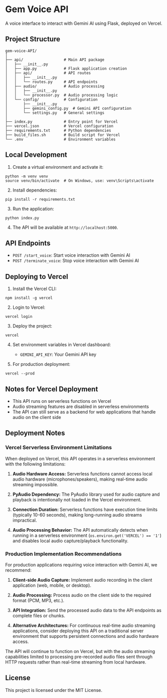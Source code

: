 # Gem Voice API

A voice interface to interact with Gemini AI using Flask, deployed on Vercel.

## Project Structure

```
gem-voice-API/
│
├── api/                  # Main API package
│   ├── __init__.py
│   ├── app.py            # Flask application creation
│   ├── api/              # API routes
│   │   ├── __init__.py
│   │   └── routes.py     # API endpoints
│   ├── audio/            # Audio processing
│   │   ├── __init__.py
│   │   └── processor.py  # Audio processing logic
│   └── config/           # Configuration
│       ├── __init__.py
│       ├── gemini_config.py  # Gemini API configuration
│       └── settings.py   # General settings
│
├── index.py              # Entry point for Vercel
├── vercel.json           # Vercel configuration
├── requirements.txt      # Python dependencies
├── build_files.sh        # Build script for Vercel
└── .env                  # Environment variables
```

## Local Development

1. Create a virtual environment and activate it:

```
python -m venv venv
source venv/bin/activate  # On Windows, use: venv\Scripts\activate
```

2. Install dependencies:

```
pip install -r requirements.txt
```

3. Run the application:

```
python index.py
```

4. The API will be available at `http://localhost:5000`.

## API Endpoints

- `POST /start_voice`: Start voice interaction with Gemini AI
- `POST /terminate_voice`: Stop voice interaction with Gemini AI

## Deploying to Vercel

1. Install the Vercel CLI:

```
npm install -g vercel
```

2. Login to Vercel:

```
vercel login
```

3. Deploy the project:

```
vercel
```

4. Set environment variables in Vercel dashboard:
   - `GEMINI_API_KEY`: Your Gemini API key

5. For production deployment:

```
vercel --prod
```

## Notes for Vercel Deployment

- This API runs on serverless functions on Vercel
- Audio streaming features are disabled in serverless environments
- The API can still serve as a backend for web applications that handle audio on the client side

## Deployment Notes

### Vercel Serverless Environment Limitations

When deployed on Vercel, this API operates in a serverless environment with the following limitations:

1. **Audio Hardware Access:** Serverless functions cannot access local audio hardware (microphones/speakers), making real-time audio streaming impossible.

2. **PyAudio Dependency:** The PyAudio library used for audio capture and playback is intentionally not loaded in the Vercel environment.

3. **Connection Duration:** Serverless functions have execution time limits (typically 10-60 seconds), making long-running audio streams impractical.

4. **Audio Processing Behavior:** The API automatically detects when running in a serverless environment (`os.environ.get('VERCEL') == '1'`) and disables local audio capture/playback functionality.

### Production Implementation Recommendations

For production applications requiring voice interaction with Gemini AI, we recommend:

1. **Client-side Audio Capture:** Implement audio recording in the client application (web, mobile, or desktop).

2. **Audio Processing:** Process audio on the client side to the required format (PCM, MP3, etc.).

3. **API Integration:** Send the processed audio data to the API endpoints as complete files or chunks.

4. **Alternative Architectures:** For continuous real-time audio streaming applications, consider deploying this API on a traditional server environment that supports persistent connections and audio hardware access.

The API will continue to function on Vercel, but with the audio streaming capabilities limited to processing pre-recorded audio files sent through HTTP requests rather than real-time streaming from local hardware.

## License

This project is licensed under the MIT License.

